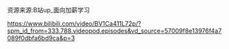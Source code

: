 资源来源:B站up_面向加薪学习

https://www.bilibili.com/video/BV1Ca411L72p/?spm_id_from=333.788.videopod.episodes&vd_source=57009f8e13976f4a7089f0dbfa6bd9ca&p=3


